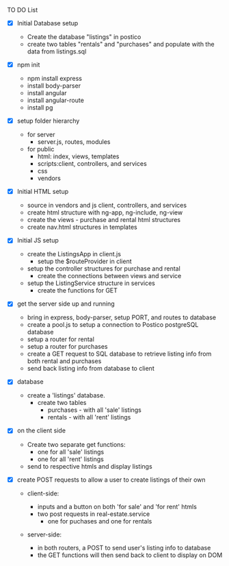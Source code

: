 TO DO List

- [x] Initial Database setup
    - Create the database "listings" in postico
    - create two tables "rentals" and "purchases" and populate with the data from 
      listings.sql   
    
- [x] npm init
    - npm install express
    - install body-parser
    - install angular
    - install angular-route
    - install pg

- [x] setup folder hierarchy
    - for server 
        - server.js, routes, modules
    - for public
        - html: index, views, templates
        - scripts:client, controllers, and services
        - css
        - vendors

- [x] Initial HTML setup 
    - source in vendors and js client, controllers, and services
    - create html structure with ng-app, ng-include, ng-view
    - create the views - purchase and rental html structures
    - create nav.html structures in templates

- [x] Initial JS setup
    - create the ListingsApp in client.js
        - setup the $routeProvider in client
    - setup the controller structures for purchase and rental
        - create the connections between views and service
    - setup the ListingService structure in services
        - create the functions for GET

- [x] get the server side up and running
    - bring in express, body-parser, setup PORT, and routes to database
    - create a pool.js to setup a connection to Postico postgreSQL database
    - setup a router for rental
    - setup a router for purchases
    - create a GET request to SQL database to retrieve listing info
         from both rental and purchases
    - send back listing info from database to client

- [x] database
    - create a 'listings' database. 
        - create two tables 
            - purchases - with all 'sale' listings
            - rentals - with all 'rent' listings

- [x] on the client side 
    - Create two separate get functions:
        - one for all 'sale' listings
        - one for all 'rent' listings
    - send to respective htmls and display listings

- [x] create POST requests to allow a user to create listings of their own
    - client-side:
        - inputs and a button on both 'for sale' and 'for rent' htmls 
        - two post requests in real-estate.service
            - one for puchases and one for rentals

    - server-side: 
        - in both routers, a POST to send user's listing info to database
        - the GET functions will then send back to client to display on DOM
    
                
